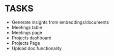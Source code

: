 # TASKS

- Generate insights from embeddings/documents
- Meetings table
- Meetings page
- Projects dashboard
- Projects Page
- Upload doc functionality